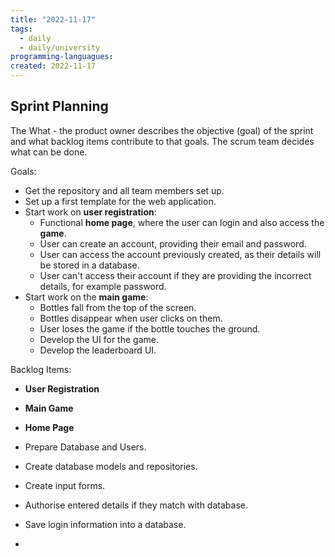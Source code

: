```yaml
---
title: "2022-11-17"
tags:
  - daily 
  - daily/university
programming-languagues:
created: 2022-11-17
---
```

## Sprint Planning
The What - the product owner describes the objective (goal) of the sprint and what backlog items contribute to that goals. The scrum team decides what can be done.

Goals:
- Get the repository and all team members set up.
- Set up a first template for the web application.
- Start work on **user registration**:
    - Functional **home page**, where the user can login and also access the **game**.
    - User can create an account, providing their email and password.
    - User can access the account previously created, as their details will be stored in a database.
    - User can't access their account if they are providing the incorrect details, for example password.
- Start work on the **main game**:
    - Bottles fall from the top of the screen.
    - Bottles disappear when user clicks on them.
    - User loses the game if the bottle touches the ground.
    - Develop the UI for the game.
    - Develop the leaderboard UI.

Backlog Items:
- **User Registration**
- **Main Game**
- **Home Page**

- Prepare Database and Users.
- Create database models and repositories.
- Create input forms.
- Authorise entered details if they match with database.
- Save login information into a database.
- 